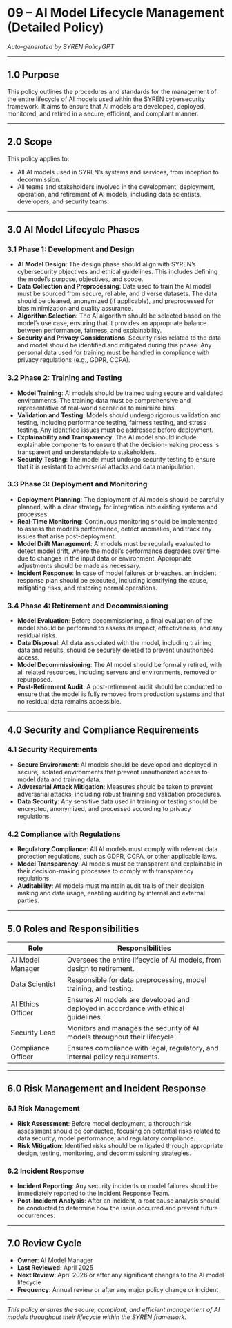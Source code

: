 # 09 – AI Model Lifecycle Management (Detailed Policy)

*Auto-generated by SYREN PolicyGPT*

---

## 1.0 Purpose

This policy outlines the procedures and standards for the management of the entire lifecycle of AI models used within the SYREN cybersecurity framework. It aims to ensure that AI models are developed, deployed, monitored, and retired in a secure, efficient, and compliant manner.

---

## 2.0 Scope

This policy applies to:
- All AI models used in SYREN’s systems and services, from inception to decommission.
- All teams and stakeholders involved in the development, deployment, operation, and retirement of AI models, including data scientists, developers, and security teams.

---

## 3.0 AI Model Lifecycle Phases

### 3.1 Phase 1: Development and Design
- **AI Model Design**: The design phase should align with SYREN’s cybersecurity objectives and ethical guidelines. This includes defining the model’s purpose, objectives, and scope.
- **Data Collection and Preprocessing**: Data used to train the AI model must be sourced from secure, reliable, and diverse datasets. The data should be cleaned, anonymized (if applicable), and preprocessed for bias minimization and quality assurance.
- **Algorithm Selection**: The AI algorithm should be selected based on the model’s use case, ensuring that it provides an appropriate balance between performance, fairness, and explainability.
- **Security and Privacy Considerations**: Security risks related to the data and model should be identified and mitigated during this phase. Any personal data used for training must be handled in compliance with privacy regulations (e.g., GDPR, CCPA).

### 3.2 Phase 2: Training and Testing
- **Model Training**: AI models should be trained using secure and validated environments. The training data must be comprehensive and representative of real-world scenarios to minimize bias.
- **Validation and Testing**: Models should undergo rigorous validation and testing, including performance testing, fairness testing, and stress testing. Any identified issues must be addressed before deployment.
- **Explainability and Transparency**: The AI model should include explainable components to ensure that the decision-making process is transparent and understandable to stakeholders.
- **Security Testing**: The model must undergo security testing to ensure that it is resistant to adversarial attacks and data manipulation.

### 3.3 Phase 3: Deployment and Monitoring
- **Deployment Planning**: The deployment of AI models should be carefully planned, with a clear strategy for integration into existing systems and processes.
- **Real-Time Monitoring**: Continuous monitoring should be implemented to assess the model’s performance, detect anomalies, and track any issues that arise post-deployment.
- **Model Drift Management**: AI models must be regularly evaluated to detect model drift, where the model’s performance degrades over time due to changes in the input data or environment. Appropriate adjustments should be made as necessary.
- **Incident Response**: In case of model failures or breaches, an incident response plan should be executed, including identifying the cause, mitigating risks, and restoring normal operations.

### 3.4 Phase 4: Retirement and Decommissioning
- **Model Evaluation**: Before decommissioning, a final evaluation of the model should be performed to assess its impact, effectiveness, and any residual risks.
- **Data Disposal**: All data associated with the model, including training data and results, should be securely deleted to prevent unauthorized access.
- **Model Decommissioning**: The AI model should be formally retired, with all related resources, including servers and environments, removed or repurposed.
- **Post-Retirement Audit**: A post-retirement audit should be conducted to ensure that the model is fully removed from production systems and that no residual data remains accessible.

---

## 4.0 Security and Compliance Requirements

### 4.1 Security Requirements
- **Secure Environment**: AI models should be developed and deployed in secure, isolated environments that prevent unauthorized access to model data and training data.
- **Adversarial Attack Mitigation**: Measures should be taken to prevent adversarial attacks, including robust training and validation procedures.
- **Data Security**: Any sensitive data used in training or testing should be encrypted, anonymized, and processed according to privacy regulations.

### 4.2 Compliance with Regulations
- **Regulatory Compliance**: All AI models must comply with relevant data protection regulations, such as GDPR, CCPA, or other applicable laws.
- **Model Transparency**: AI models must be transparent and explainable in their decision-making processes to comply with transparency regulations.
- **Auditability**: AI models must maintain audit trails of their decision-making and data usage, enabling auditing by internal and external parties.

---

## 5.0 Roles and Responsibilities

| Role                | Responsibilities                                                                 |
|---------------------|----------------------------------------------------------------------------------|
| AI Model Manager    | Oversees the entire lifecycle of AI models, from design to retirement.           |
| Data Scientist      | Responsible for data preprocessing, model training, and testing.                 |
| AI Ethics Officer   | Ensures AI models are developed and deployed in accordance with ethical guidelines. |
| Security Lead       | Monitors and manages the security of AI models throughout their lifecycle.      |
| Compliance Officer  | Ensures compliance with legal, regulatory, and internal policy requirements.     |

---

## 6.0 Risk Management and Incident Response

### 6.1 Risk Management
- **Risk Assessment**: Before model deployment, a thorough risk assessment should be conducted, focusing on potential risks related to data security, model performance, and regulatory compliance.
- **Risk Mitigation**: Identified risks should be mitigated through appropriate design, testing, monitoring, and decommissioning strategies.

### 6.2 Incident Response
- **Incident Reporting**: Any security incidents or model failures should be immediately reported to the Incident Response Team.
- **Post-Incident Analysis**: After an incident, a root cause analysis should be conducted to determine how the issue occurred and prevent future occurrences.

---

## 7.0 Review Cycle

- **Owner**: AI Model Manager
- **Last Reviewed**: April 2025
- **Next Review**: April 2026 or after any significant changes to the AI model lifecycle
- **Frequency**: Annual review or after any major policy change or incident

---

*This policy ensures the secure, compliant, and efficient management of AI models throughout their lifecycle within the SYREN framework.*
